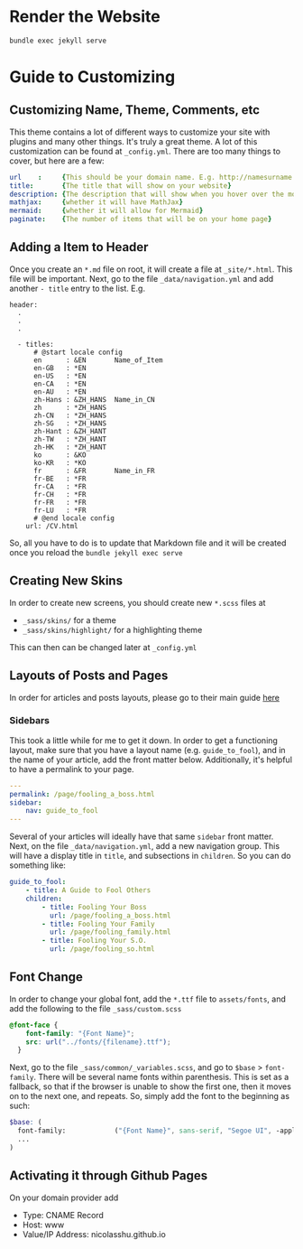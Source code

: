 # Render the Website

```bash
bundle exec jekyll serve
```

# Guide to Customizing

## Customizing Name, Theme, Comments, etc

This theme contains a lot of different ways to customize your site with plugins and many other things. It's truly a great theme. A lot of this customization can be found at `_config.yml`. There are too many things to cover, but here are a few:
```yaml
url    :     {This should be your domain name. E.g. http://namesurname.com}
title:       {The title that will show on your website}
description: {The description that will show when you hover over the mouse over the title}
mathjax:     {whether it will have MathJax}
mermaid:     {whether it will allow for Mermaid}
paginate:    {The number of items that will be on your home page}
```

## Adding a Item to Header

Once you create an `*.md` file on root, it will create a file at `_site/*.html`. This file will be important. Next, go to the file `_data/navigation.yml` and add another `- title` entry to the list. E.g. 


```
header:
  .
  .
  .

  - titles:
      # @start locale config
      en      : &EN       Name_of_Item
      en-GB   : *EN
      en-US   : *EN
      en-CA   : *EN
      en-AU   : *EN
      zh-Hans : &ZH_HANS  Name_in_CN
      zh      : *ZH_HANS
      zh-CN   : *ZH_HANS
      zh-SG   : *ZH_HANS
      zh-Hant : &ZH_HANT  
      zh-TW   : *ZH_HANT
      zh-HK   : *ZH_HANT
      ko      : &KO       
      ko-KR   : *KO
      fr      : &FR       Name_in_FR
      fr-BE   : *FR
      fr-CA   : *FR
      fr-CH   : *FR
      fr-FR   : *FR
      fr-LU   : *FR
      # @end locale config
    url: /CV.html
```

So, all you have to do is to update that Markdown file and it will be created once you reload the `bundle jekyll exec serve`

## Creating New Skins

In order to create new screens, you should create new `*.scss` files at 
- `_sass/skins/` for a theme
- `_sass/skins/highlight/` for a highlighting theme

This can then can be changed later at `_config.yml`

## Layouts of Posts and Pages

In order for articles and posts layouts, please go to their main guide [here](https://tianqi.name/jekyll-TeXt-theme/samples.html)

### Sidebars

This took a little while for me to get it down. In order to get a functioning layout, make sure that you have a layout name (e.g. `guide_to_fool`), and in the name of your article, add the front matter below. Additionally, it's helpful to have a permalink to your page.

```yaml
---
permalink: /page/fooling_a_boss.html
sidebar:
    nav: guide_to_fool
---
```

Several of your articles will ideally have that same `sidebar` front matter. Next, on the file `_data/navigation.yml`, add a new navigation group. This will have a display title in `title`, and subsections in `children`. So you can do something like:

```yaml
guide_to_fool:
    - title: A Guide to Fool Others
    children: 
        - title: Fooling Your Boss
          url: /page/fooling_a_boss.html
        - title: Fooling Your Family
          url: /page/fooling_family.html
        - title: Fooling Your S.O.
          url: /page/fooling_so.html
```

## Font Change

In order to change your global font, add the `*.ttf` file to `assets/fonts`, and add the following to the file `_sass/custom.scss`

```scss
@font-face {
    font-family: "{Font Name}";
    src: url("../fonts/{filename}.ttf");
  }
```

Next, go to the file `_sass/common/_variables.scss`, and go to `$base` > `font-family`. There will be several name fonts within parenthesis. This is set as a fallback, so that if the browser is unable to show the first one, then it moves on to the next one, and repeats. So, simply add the font to the beginning as such:

```scss
$base: (
  font-family:            ("{Font Name}", sans-serif, "Segoe UI", -apple-system, BlinkMacSystemFont, Helvetica, Arial),
  ...
)
```


## Activating it through Github Pages

On your domain provider add 
- Type: CNAME Record
- Host: www
- Value/IP Address: nicolasshu.github.io
